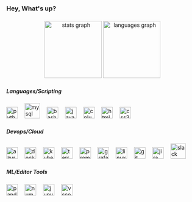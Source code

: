 <h3 align="left">Hey, What's up?</h3>

###

<div align="center">
  <img src="https://github-readme-stats.vercel.app/api?username=AhadQasmi&hide_title=false&hide_rank=false&show_icons=true&include_all_commits=true&count_private=true&disable_animations=false&theme=dracula&locale=en&hide_border=false" height="150" alt="stats graph"  />
  <img src="https://github-readme-stats.vercel.app/api/top-langs?username=AhadQasmi&locale=en&hide_title=false&layout=compact&card_width=320&langs_count=5&theme=dracula&hide_border=false" height="150" alt="languages graph"  />
</div>

###

<!--
<img align="right" height="150" src="https://i.imgflip.com/65efzo.gif" />
-->

###

<h5 align="left">Languages/Scripting</h5>
<div align="left">
  <img src="https://skillicons.dev/icons?i=py" height="30" alt="python logo"  />
  <img width="10" />
  <img src="https://cdn.jsdelivr.net/gh/devicons/devicon/icons/mysql/mysql-original.svg" height="40" alt="mysql logo"  />
  <img width="10" />
  <img src="https://skillicons.dev/icons?i=bash" height="30" alt="bash logo"  />
  <img width="10" />
  <img src="https://skillicons.dev/icons?i=java" height="30" alt="java logo"  />
  <img width="10" />
  <img src="https://skillicons.dev/icons?i=cpp" height="30" alt="cplusplus logo"  />
  <img width="10" />
  <img src="https://cdn.simpleicons.org/html5/E34F26" height="30" alt="html5 logo"  />
  <img width="10" />
  <img src="https://skillicons.dev/icons?i=css" height="30" alt="css3 logo"  />
</div>

###
<h5 align="left">Devops/Cloud</h5>
<div align="left">
  <img src="https://cdn.jsdelivr.net/gh/devicons/devicon/icons/azure/azure-original.svg" height="30" alt="azure logo"  />
  <img width="10" />
  <img src="https://skillicons.dev/icons?i=docker" height="30" alt="docker logo"  />
  <img width="10" />
  <img src="https://skillicons.dev/icons?i=kubernetes" height="30" alt="kubernetes logo"  />
  <img width="10" />
  <img src="https://cdn.simpleicons.org/terraform/7B42BC" height="30" alt="terraform logo"  />
  <img width="10" />
  <img src="https://cdn.simpleicons.org/prometheus/E6522C" height="30" alt="prometheus logo"  />
  <img width="10" />
  <img src="https://cdn.simpleicons.org/grafana/F46800" height="30" alt="grafana logo"  />
  <img width="10" />
  <img src="https://skillicons.dev/icons?i=linux" height="30" alt="linux logo"  />
  <img width="10" />
  <img src="https://skillicons.dev/icons?i=git" height="30" alt="git logo"  />
  <img width="10" />
  <img src="https://cdn.simpleicons.org/jira/0052CC" height="30" alt="jira logo"  />
  <img width="10" />
  <img src="https://cdn.jsdelivr.net/gh/devicons/devicon/icons/slack/slack-original.svg" height="40" alt="slack logo"  />
</div>

###
<h5 align="left">ML/Editor Tools</h5>
<div align="left">
  <img src="https://cdn.jsdelivr.net/gh/devicons/devicon/icons/pandas/pandas-original.svg" height="30" alt="pandas logo"  />
  <img width="10" />
  <img src="https://cdn.jsdelivr.net/gh/devicons/devicon/icons/numpy/numpy-original.svg" height="30" alt="numpy logo"  />
  <img width="10" />
  <img src="https://cdn.simpleicons.org/jupyter/F37626" height="30" alt="jupyter logo"  />
  <img width="10" />
  <img src="https://cdn.jsdelivr.net/gh/devicons/devicon/icons/vscode/vscode-original.svg" height="30" alt="vscode logo"  />
</div>

